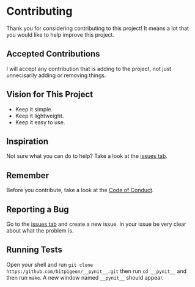 # Contributing

Thank you for considering contributing to this project! It means a lot that you would like to help improve this project.

## Accepted Contributions

I will accept any contribution that is adding to the project, not just unnecisarily adding or removing things.

## Vision for This Project

- Keep it simple.
- Keep it lightweight.
- Keep it easy to use.

## Inspiration

Not sure what you can do to help? Take a look at the [issues tab](https://github.com/BitPigeon/__pynit__/issues).

## Remember

Before you contribute, take a look at the [Code of Conduct](CODE_OF_CONDUCT.md).

## Reporting a Bug

Go to the [issues tab](https://github.com/BitPigeon/__pynit__/issues) and create a new issue. In your issue be very clear about what the problem is.

## Running Tests

Open your shell and run `git clone https:/github.com/bitpigeon/__pynit__.git` then run `cd __pynit__` and then run `make`. A new window named `__pynit__` should appear.
